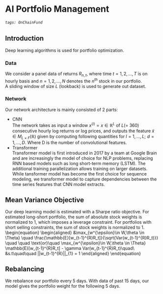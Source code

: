 # AI Portfolio Management
###### `tags: OnChainFund`
## Introduction
Deep learning algorithms is used for portfolio optimization.
### Data
We consider a panel data of returns $R_{n,t}$, where time $t = 1, 2, ..., T$  is on hourly basis and $n = 1,2,...,N$ denotes the $n^{th}$ stock in our portfolio.<br>
A sliding window of size $L$ (lookback) is used to generate out dataset.
### Network
Our network architecture is mainly consisted of 2 parts:
- CNN<br>
The network takes as input a window $x^{(i)} = x \in \mathbb{R}^L$ of $L$(= 360) consecutive hourly log returns or log prices, and outputs the feature $\tilde{x} \in M_{L\times F}(\mathbb{R})$ given by computing following quantities for $l = 1,...,L ;\,\,d = 1,...,D$. Where D is the number of convolutional features.
- Transformer<br>
Transformer model is first introduced in 2017 by a team at Google Brain and are increasingly the model of choice for NLP problems, replacing RNN based models such as long short-term memory (LSTM). The additional training parallelization allows training on larger datasets. While tansformer model has become the first choice for sequence modeling, we transformer model to capture dependencies between the time series features that CNN model extracts.

## Mean Variance Objective
Our deep learning model is estimated with a Sharpe ratio objective. For estimated long-short portfolio, the sum of absolute stock weights is normalized to 1, which imposes a  leverage constraint. For portfolios with short selling constraints, the sum of stock weights is normalized to 1.
\begin{equation}
\begin{aligned}
&\max_{w^{\epsilon}\in W,\theta \in \Theta} \quad \frac{\mathbb{E}[w_{t-1}^{R}R_t]}{\sqrt{Var(w_{t-1}^{R}R_t)}} \quad \quad \text{or}\quad \max_{w^{\epsilon}\in W,\theta \in \Theta} \mathbb{E}[w_{t-1}^{R}R_t] - \gamma Var(w_{t-1}^{R}R_t)\quad\\
&s.t\quad\quad ||w_{t-1}^{R}||_{1} = 1
\end{aligned}
\end{equation}

## Rebalancing

We rebalance our portfolio every 5 days. With data of past 15 days, our model gives the portfolio weight for the following 5 days.

